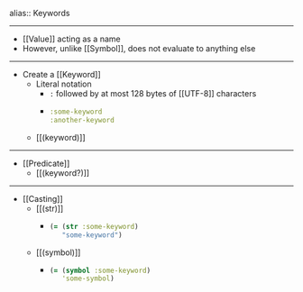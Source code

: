 alias:: Keywords

- ---
- [[Value]] acting as a name
- However, unlike [[Symbol]], does not evaluate to anything else
- ---
- Create a [[Keyword]]
	- Literal notation
		- `:` followed by at most 128 bytes of [[UTF-8]] characters
		- ``` clojure
		  :some-keyword
		  :another-keyword
		  ```
	- [[(keyword)]]
- ---
- [[Predicate]]
	- [[(keyword?)]]
- ---
- [[Casting]]
	- [[(str)]]
		- ``` clojure
		  (= (str :some-keyword)
		     "some-keyword")
		  ```
	- [[(symbol)]]
		- ``` clojure
		  (= (symbol :some-keyword)
		     'some-symbol)
		  ```